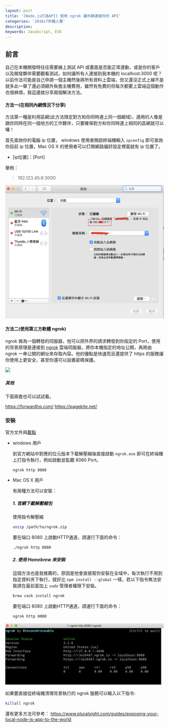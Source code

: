```yaml
---
layout: post
title: '[Node.js打造API] 使用 ngrok 讓外網連接你的 API'
categories: '2018iT邦鐵人賽'
description: 
keywords: JavaScript, ES6
---
```


## 前言
自己在本機開發時往往需要線上測試 API 或畫面是否能正常連動，或是你的客戶以及開發夥伴需要觀看測試，如何讓所有人連接到我本機的 localhost:3000 呢？以前作法可能是自己申請一個主機然後將所有資料上雲端，但又還沒正式上線不是就多此一舉了還必須額外負擔主機費用，雖然有免費的但每次都要上雲端這個動作也很麻煩，我這邊就分享兩個解決方法。

#### 方法一(在相同內網情況下分享)

方法第一種是利用區網(此方法限定對方和你同時連上同一個網域)，適用的人像是跟你同時在同一個地方的工作夥伴，只要確保對方和你同時連上相同的區網就可以囉！

首先查詢你的電腦 ip 位置， windows 使用者開啟終端機輸入 `ipconfig` 即可查詢你目前 ip 位置，Mac OS X 的使用者可以打開網路偏好設定裡面就有 ip 位置了。

- [ip位置]：[Port]

舉例：
> 192.123.45.6:3000

<img src="/images/posts/it2018/img1070116-1.png" width="550">


#### 方法二(使用第三方軟體 ngrok)

ngrok 做為一個轉發的伺服器，他可以把外界的請求轉發到你指定的 Port，使用的背景原理是連接到 [ngrok](https://ngrok.com/product) 雲端伺服器，將你本機指定的地址公開，再將由 ngrok 一串公開的網址來存取內容。他的優點是快速而且還提供了 https 的服務讓你使用上更安全，甚至你還可以設置密碼保護。

<img src="https://ngrok.com/static/img/demo.png">

##### 其他
下面兩套也可以試試看。

https://forwardhq.com/
https://pagekite.net/

### 安裝

官方文件與[載點](https://ngrok.com/download)

- windows 用戶

  到官方網站中對應的位元版本下載解壓縮後直接啟動 `ngrok.exe` 即可在終端機上打指令執行，例如啟動並監聽 8080 Port。

  ```ash
  ngrok http 8080
  ```

- Mac OS X 用戶

  有兩種方法可以安裝：

  ##### 1. 官網下載解壓縮包

    使用指令解壓縮
  
  ```bash
  unzip /path/to/ngrok.zip  
  ```

    要在端口 8080 上啟動HTTP通道，請運行下面的命令：

  ```bash
  ./ngrok http 8080
  ```

  ##### 2. 使用 Homebrew 來安裝

    這個方法也是我推薦的，原因是他會直接幫你安裝在全域中，每次執行不用到指定資料夾下執行，就好比 `npm install --global` 一樣，若以下指令無法安裝請在最前面加上 `sudo` 管理者權限下安裝。

  ```bash
  brew cask install ngrok
  ```

   要在端口 8080 上啟動HTTP通道，請運行下面的命令：

  ```bash
  ngrok http 8080
  ```

<img src="/images/posts/it2018/img1070116-2.png">

如果要直接從終端機清理背景執行的 ngrok 服務可以輸入以下指令:

```bash
killall ngrok
```


還有更多方法可參考：
https://www.pluralsight.com/guides/exposing-your-local-node-js-app-to-the-world
